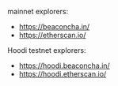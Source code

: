 mainnet explorers:
- https://beaconcha.in/
- https://etherscan.io/

Hoodi testnet explorers:
- https://hoodi.beaconcha.in/
- https://hoodi.etherscan.io/